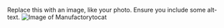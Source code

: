 Replace this with an image, like your photo. Ensure you include some alt-text.
![Image of Manufactorytocat](https://octodex.github.com/images/manufacturetocat.png)
